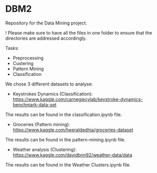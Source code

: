 # DBM2
Repository for the Data Mining project.

! Please make sure to have all the files in one folder to ensure that the directories are addressed accordingly.

Tasks:
- Preprocessing
- Custering
- Pattern Mining
- Classification

We chose 3 different datasets to analyse:

- Keystrokes Dynamics (Classification):
https://www.kaggle.com/carnegiecylab/keystroke-dynamics-benchmark-data-set

The results can be found in the classification.ipynb file.

- Groceries (Pattern mining): 
https://www.kaggle.com/heeraldedhia/groceries-dataset

The results can be found in the pattern-mining.ipynb file.

- Weather analysis (Clustering):
https://www.kaggle.com/davidbnn92/weather-data/data

The results can be found in the Weather Clusters.ipynb file.

